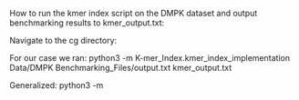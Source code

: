 How to run the kmer index script on the DMPK dataset and output benchmarking results to kmer_output.txt:

Navigate to the cg directory: 

For our case we ran:
python3 -m K-mer_Index.kmer_index_implementation Data/DMPK Benchmarking_Files/output.txt kmer_output.txt

Generalized:
python3 -m <script file> <input data generated from benchmarking> <where you want benchmarking files outputted>

The format of the output file will be:
Line 1 - Time taken to build the k-mer index(seconds)
Line 2 -  Peak memory usage (in bytes)
Line 3+ - Length of read: query time(seconds)




To construct and query wheeler graph, please follow the instructions below:

Generate DeBruijn Graph: python3 -m Wheeler_Graph.debruijn
Visualize DeBruijn Graph PNG (if Graphviz is downloaded): dot -Tpng [name of .dot file here] > [name of outputfile].png   
Create Wheeler Graph: 
Navigate to Wheelie Package Repository (Wheeler_Graph_Toolkit)
Move .dot file to ./bin (or adjust the command below)
% ./bin/recognizer  ./bin/[name of .dot file here] -w
Move the folder produced “out__[name of .dotfile]” to location of searchwheeler.py
Query Wheeler Graph: python3 searchwheeler.py
Change foldername to “out__[name of .dotfile]”
Change P 


